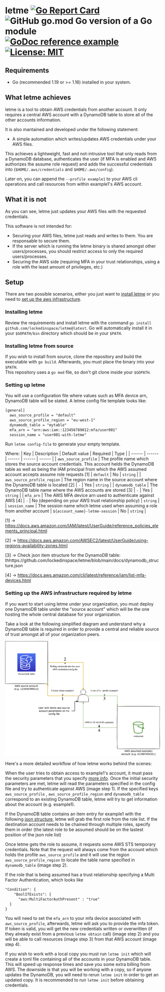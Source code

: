 # letme [![Go Report Card](https://goreportcard.com/badge/github.com/lockedinspace/letme-go)](https://goreportcard.com/report/github.com/lockedinspace/letme-go) ![GitHub go.mod Go version of a Go module](https://img.shields.io/github/go-mod/go-version/lockedinspace/letme) [![GoDoc reference example](https://img.shields.io/badge/godoc-reference-blue.svg)](https://pkg.go.dev/github.com/lockedinspace/letme) [![License: MIT](https://img.shields.io/badge/License-MIT-yellow.svg)](https://opensource.org/licenses/MIT) 

## Requirements
- Go (recommended 1.19 or >= 1.16) installed in your system.
## What letme achieves
letme is a tool to obtain AWS credentials from another account. 
It only requires a central AWS account with a DynamoDB table to store all of the other accounts information.

It is also mantained and developed under the following statement:

- A simple automation which writes/updates AWS credentials under your AWS files.

This achieves a lightweight, fast and not-intrusive tool that only reads from a DynamoDB database, authenticates the user (if MFA is enabled and AWS authorizes the assume role request) and adds the successful credentials into (``$HOME/.aws/credentials`` and ``$HOME/.aws/config``).

Later on, you can append the  ``--profile example1`` to your AWS cli operations and call resources from within example1's AWS account.

## What it is not
As you can see, letme just updates your AWS files with the requested credentials.

This software is not intended for:
- Securing your AWS files, letme just reads and writes to them. You are responsable to secure them.
- If the server which is running the letme binary is shared amongst other users/processes, you should restrict access to only the required users/processes.
- Securing the AWS side (requiring MFA in your trust relationships, using a role with the least amount of privileges, etc.)

## Setup
There are two possible scenarios, either you just want to [install letme](#installing-letme) or you need to [set up the aws infrastructure](#setting-up-the-aws-infrastructure-required-by-letme). 

### Installing letme
Review the requirements and install letme with the command ``go install github.com/lockedinspace/letme@latest``. Go will automatically install it in your ``$GOPATH/bin`` directory which should be in your ``$PATH``.

### Installing letme from source
If you wish to install from source, clone the repository and build the executable with ``go build``. Afterwards, you must place the binary into your ``$PATH``.  
This repository uses a ``go mod`` file, so don't git clone inside your ``$GOPATH``.

### Setting up letme
You will use a configuration file where values such as MFA device arn, DynamoDB table will be stated. A letme config file template looks like:
```
[general]
  aws_source_profile = "default"
  aws_source_profile_region = "eu-west-1"
  dynamodb_table = "mytable"
  mfa_arn = "arn:aws:iam::123456789012:mfa/user001"
  session_name = "user001-with-letme"
```

Run ``letme config-file`` to generate your empty template.

Where:
| Key | Description | Default value | Required | Type |
| ------ | ------ | ------ | ------ | ------ |
| ``aws_source_profile`` | The profile name which stores the source account credentials. This account helds the DynamoDB table as well as being the IAM principal from which the AWS assumed account accepts assume role requests [1] | ``default`` | No | ``string`` |
| ``aws_source_profile_region`` | The region name in the source account where the DynamoDB table is located [2] | ``-`` | Yes | ``string`` |
| ``dynamodb_table`` | The DynamoDB table name where the AWS accounts are stored [3] | ``-`` | Yes | ``string`` |
| ``mfa_arn`` | The AWS MFA device arn used to authenticate against AWS [4]  | ``-`` | No (depending on your AWS trust relationship policy) | ``string`` |
| ``session_name`` | The session name which letme used when assuming a role from another account | ``${account_name}-letme-session`` | No | ``string`` |

[1] -> https://docs.aws.amazon.com/IAM/latest/UserGuide/reference_policies_elements_principal.html

[2] -> https://docs.aws.amazon.com/AWSEC2/latest/UserGuide/using-regions-availability-zones.html

[3] -> Check json item structure for the DynamoDB table: thhttps://github.com/lockedinspace/letme/blob/main/docs/dynamodb_structure.json

[4] -> https://docs.aws.amazon.com/cli/latest/reference/iam/list-mfa-devices.html

### Setting up the AWS infrastructure required by letme

If you want to start using letme under your organization, you must deploy one DynamoDB table under the "source account" which will be the one
hosting the whole central database for your organization. 

Take a look at the following simplified diagram and understand why a DynamoDB table is required in order to provide a central and reliable source of trust amongst all of your organization peers.

![N|Solid](docs/letme.png)


Here's a more detailed workflow of how letme works behind the scenes:

When the user tries to obtain access to example1's account, it must pass the security parameters that you specify [more info](#what-it-is-not). Once the initial security parameters are met, letme will read the parameters specified in the config file and try to authenticate against AWS (image step 1). 
If the specified keys ``aws_source_profile`` , ``aws_source_profile_region``  and ``dynamodb_table`` correspond to an existing DynamoDB table, letme will try to get information about the account  (e.g. example1). 

If the DynamoDB table contains an item entry for example1 with the following [json structure](https://github.com/lockedinspace/letme/blob/main/docs/dynamodb_structure.json), letme will grab the first role from the role list. If the destination account needs to be chained through multiple roles, specify them in order (the latest role to be assumed should be on the lastest position of the json role list)

Once letme gets the role to assume, it requests some AWS STS temporary credentials. Note that the request will always come from the account which holds the profile ``aws_source_profile`` and it will use the region ``aws_source_profile_region`` to locate the table name specified in ``dynamodb_table`` (image step 2).

If the role that is being assumed has a trust relationship specifying a Multi Factor Authentication, which looks like 
```
"Condition": {
    "BoolIfExists": { 
      "aws:MultiFactorAuthPresent" : "true" 
  }
}
```
You will need to set the ``mfa_arn`` to your mfa device associated with ``aws_source_profile``, afterwards, letme will ask you to provide the mfa token. If token is valid, you will get the new credentials written or overwritten  (if they already exist from a previous ``letme obtain`` call) (image step 2)  and you will be able to call resources (image step 3) from that AWS account (image step 4).

If you wish to work with a local copy you must run ``letme init`` which will create a toml file containing all of the accounts in your DynamoDB table. This will speed up response times and save you some extra billing from AWS. The downside is that you will be working with a copy, so if anyone updates the DynamoDB, you will need to rerun ``letme init`` in order to get an updated copy.
It is recommended to run ``letme init`` before obtaining credentials.
